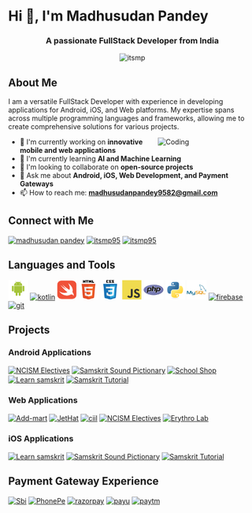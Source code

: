 
# Hi 👋, I'm Madhusudan Pandey

<h3 align="center">A passionate FullStack Developer from India</h3>

<p align="center">
<img src="https://komarev.com/ghpvc/?username=itsmp&label=Profile%20views&color=0e75b6&style=flat" alt="itsmp" />
</p>

## About Me
I am a versatile FullStack Developer with experience in developing applications for Android, iOS, and Web platforms. My expertise spans across multiple programming languages and frameworks, allowing me to create comprehensive solutions for various projects.

<img align="right" alt="Coding" width="200" src="https://cdn.dribbble.com/users/1162077/screenshots/3848914/programmer.gif">

- 🔭 I'm currently working on **innovative mobile and web applications**
- 🌱 I'm currently learning **AI and Machine Learning**
- 👯 I'm looking to collaborate on **open-source projects**
- 💬 Ask me about **Android, iOS, Web Development, and Payment Gateways**
- 📫 How to reach me: **madhusudanpandey9582@gmail.com**

## Connect with Me
<p align="left">
<a href="https://in.linkedin.com/in/madhusudan-pandey-61610a198" target="blank"><img align="center" src="https://raw.githubusercontent.com/rahuldkjain/github-profile-readme-generator/master/src/images/icons/Social/linked-in-alt.svg" alt="madhusudan pandey" height="30" width="40" /></a>
<a href="https://stackoverflow.com/users/12028777/itsmp95" target="blank"><img align="center" src="https://raw.githubusercontent.com/rahuldkjain/github-profile-readme-generator/master/src/images/icons/Social/stack-overflow.svg" alt="itsmp95" height="30" width="40" /></a>
<a href="https://twitter.com/itsmp95" target="blank"><img align="center" src="https://raw.githubusercontent.com/rahuldkjain/github-profile-readme-generator/master/src/images/icons/Social/twitter.svg" alt="itsmp95" height="30" width="40" /></a>
</p>

## Languages and Tools
<p align="left">
<a href="https://developer.android.com" target="_blank"><img src="https://raw.githubusercontent.com/devicons/devicon/master/icons/android/android-original-wordmark.svg" alt="android" width="40" height="40"/></a>
<a href="https://kotlinlang.org" target="_blank"><img src="https://www.vectorlogo.zone/logos/kotlinlang/kotlinlang-icon.svg" alt="kotlin" width="40" height="40"/></a>
<a href="https://developer.apple.com/swift/" target="_blank"><img src="https://raw.githubusercontent.com/devicons/devicon/master/icons/swift/swift-original.svg" alt="swift" width="40" height="40"/></a>
<a href="https://www.w3.org/html/" target="_blank"><img src="https://raw.githubusercontent.com/devicons/devicon/master/icons/html5/html5-original-wordmark.svg" alt="html5" width="40" height="40"/></a>
<a href="https://www.w3schools.com/css/" target="_blank"><img src="https://raw.githubusercontent.com/devicons/devicon/master/icons/css3/css3-original-wordmark.svg" alt="css3" width="40" height="40"/></a>
<a href="https://developer.mozilla.org/en-US/docs/Web/JavaScript" target="_blank"><img src="https://raw.githubusercontent.com/devicons/devicon/master/icons/javascript/javascript-original.svg" alt="javascript" width="40" height="40"/></a>
<a href="https://www.php.net" target="_blank"><img src="https://raw.githubusercontent.com/devicons/devicon/master/icons/php/php-original.svg" alt="php" width="40" height="40"/></a>
<a href="https://www.python.org" target="_blank"><img src="https://raw.githubusercontent.com/devicons/devicon/master/icons/python/python-original.svg" alt="python" width="40" height="40"/></a>
<a href="https://www.mysql.com/" target="_blank"><img src="https://raw.githubusercontent.com/devicons/devicon/master/icons/mysql/mysql-original-wordmark.svg" alt="mysql" width="40" height="40"/></a>
<a href="https://firebase.google.com/" target="_blank"><img src="https://www.vectorlogo.zone/logos/firebase/firebase-icon.svg" alt="firebase" width="40" height="40"/></a>
<a href="https://git-scm.com/" target="_blank"><img src="https://www.vectorlogo.zone/logos/git-scm/git-scm-icon.svg" alt="git" width="40" height="40"/></a>
</p>

## Projects

### Android Applications
<p align="left">
<a href="https://play.google.com/store/apps/details?id=in.jethat.ncismelectivesii" target="_blank"><img align="center" src="https://ncismelectives.org/images/logo.png" alt="NCISM Electives" height="50" width="40" /></a>
<a href="https://play.google.com/store/apps/details?id=com.vik.childdictionary" target="_blank"><img align="center" src="https://play-lh.googleusercontent.com/kNO_bHIKDTHObRUYuSP51_dElNCT25y_ATJtS-9IFQqia4nM-W3GIvID8GUuGcY40lk=w240-h480-rw" alt="Samskrit Sound Pictionary" height="50" width="40" /></a>
<a href="https://play.google.com/store/apps/details?id=com.schoolshopin" target="_blank"><img align="center" src="https://play-lh.googleusercontent.com/7y3sFfSxJFvg3wCHLA47-7hyjej8YwFQGuX4AqyKtQ7j-5Ea_Da6QmWGi9yliK9HT8o=w240-h480-rw" alt="School Shop" height="50" width="40" /></a>
<a href="https://play.google.com/store/apps/details?id=online.learnsamskrit.e_learning" target="_blank"><img align="center" src="https://www.learnsamskrit.online/assets/images/logo.png" alt="Learn samskrit" height="50" width="70" /></a>
<a href="https://play.google.com/store/apps/details?id=in.sssstudio.a3skidstv&hl=en&gl=US" target="_blank"><img align="center" src="https://play-lh.googleusercontent.com/ac-pOOIwfEuNakw6IQ0QFt9rHXHhapn_bCH3ryLJYoaOG2bVhy6--QJulHiWeLK0tA=w240-h480-rw" alt="Samskrit Tutorial" height="50" width="40" /></a>
</p>

### Web Applications
<p align="left">
<a href="https://add-mart.com/" target="_blank"><img align="center" src="https://add-mart.com/assets/img/logo.png" alt="Add-mart" height="40" width="80" /></a>
<a href="https://jethat.in/" target="_blank"><img align="center" src="https://jethat.in/assets/img/logo2.png" alt="JetHat" height="40" width="80" /></a>
<a href="https://store.ciil.org/" target="_blank"><img align="center" src="https://store.ciil.org/images/logo.jpg" alt="ciil" height="40" width="80" /></a>
<a href="https://ncismelectives.org/" target="_blank"><img align="center" src="https://ncismelectives.org/images/logo.png" alt="NCISM Electives" height="40" width="40" /></a>
<a href="https://erythrolab.com/" target="_blank"><img align="center" src="https://erythrolab.com/img/logo.png" alt="Erythro Lab" height="40" width="40" /></a>
</p>

### iOS Applications
<p align="left">
<a href="https://apps.apple.com/in/app/learn-samskrit/id1560308251" target="_blank"><img align="center" src="https://www.learnsamskrit.online/assets/images/logo.png" alt="Learn samskrit" height="30" width="80" /></a>
<a href="https://apps.apple.com/in/app/samskrit-sound-pictionary/id1605742714" target="_blank"><img align="center" src="https://play-lh.googleusercontent.com/kNO_bHIKDTHObRUYuSP51_dElNCT25y_ATJtS-9IFQqia4nM-W3GIvID8GUuGcY40lk=w240-h480-rw" alt="Samskrit Sound Pictionary" height="30" width="40" /></a>
<a href="https://apps.apple.com/in/app/class-5-samskrit-tutorial/id1605911315" target="_blank"><img align="center" src="https://play-lh.googleusercontent.com/AwrcYY5fLP_slHJadRGVrMsA_kGlyVbAZDPEcrlu-gbZgU7KTaYF3sBSW5YBdtmeEA=w240-h480-rw" alt="Samskrit Tutorial" height="30" width="40" /></a>
</p>

## Payment Gateway Experience
<p align="left">
<a href="https://www.sbiepay.sbi/secure/home" target="_blank"><img align="center" src="https://www.sbiepay.sbi/secure/images/logo.png" alt="Sbi" height="40" width="80" /></a>
<a href="https://www.phonepe.com/business-solutions/payment-gateway/" target="_blank"><img align="center" src="https://static.ambitionbox.com/assets/v2/images/rs:fit:200:200:false:false/bG9jYWw6Ly8vbG9nb3Mvb3JpZ2luYWxzL3Bob25lcGUuanBn.webp" alt="PhonePe" height="40" width="80" /></a>
<a href="https://razorpay.com/payment-gateway/" target="_blank"><img align="center" src="https://razorpay.com/build/browser/static/razorpay-logo.5cdb58df.svg" alt="razorpay" height="40" width="80" /></a>
<a href="https://payu.in/" target="_blank"><img align="center" src="https://payu.in/static/images/payu-logo-11d6fce42931ca3194943084ba2e9b49.svg" alt="payu" height="40" width="80" /></a>
<a href="https://business.paytm.com/payment-gateway" target="_blank"><img align="center" src="https://business.paytm.com/s3assets/images/pg929/pg-overview/svg/pg_new_logo_1749.svg" alt="paytm" height="40" width="80" /></a>
</p>
